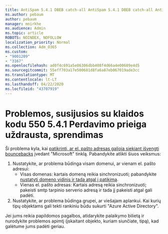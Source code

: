 ```yaml
---
title: AntiSpam 5.4.1 DBEB catch-all AntiSpam 5.4.1 DBEB catch-all AntiSpam 5.4.1 DBEB catch-all AntiSpam
ms.author: pebaum
author: pebaum
manager: mnirkhe
ms.audience: Admin
ms.topic: article
ROBOTS: NOINDEX, NOFOLLOW
localization_priority: Normal
ms.collection: Adm_O365
ms.custom:
- "9001209"
- "3167"
ms.openlocfilehash: ad0f4c691a5e06306dbb408f4d66a4e00609e4d5
ms.sourcegitcommit: 55eff703a17e500681d8fa6a87eb067019ade3cc
ms.translationtype: MT
ms.contentlocale: lt-LT
ms.lasthandoff: 04/22/2020
ms.locfileid: "43707919"
---
```

# <a name="fix-delivery-issues-for-error-code-550-541-relay-access-denied"></a>Problemos, susijusios su klaidos kodu 550 5.4.1 Perdavimo prieiga uždrausta, sprendimas

Ši problema kyla, kai [patikrinti, ar el. pašto adresas galioja siekiant išvengti bouncebacks](https://docs.microsoft.com/exchange/mail-flow-best-practices/use-directory-based-edge-blocking) įvedant "Microsoft" tinklą. Pabandykite atlikti šiuos veiksmus:

1. Nustatykite, ar problema būdinga visam domenui, ar vienam el. pašto adresui:
    - Visas domenas: kartais domeną reikia sinchronizuoti; pabandykite [nustatyti domeno vidinis ir tada atgal į patikimą](https://docs.microsoft.com/exchange/mail-flow-best-practices/manage-accepted-domains/manage-accepted-domains).
    - Vienas el. pašto adresas: Kartais adresą reikia sinchronizuoti; pakeisti smtp tarpinio serverio adresą ir tada jį pakeisti atgal gali padėti.
2. Nustatykite, ar problema būdinga grupei, ar viešajam aplankui. Kai kurių tipų objektams gali tekti rankiniu būdu sukurti "Azure Active Directory".

Jei jums reikia papildomos pagalbos, atidarykite palaikymo bilietą ir nurodykite problemos apimtį (įskaitant objekto, kuriam siunčiate, tipą), kad galėtume jums padėti geriau.